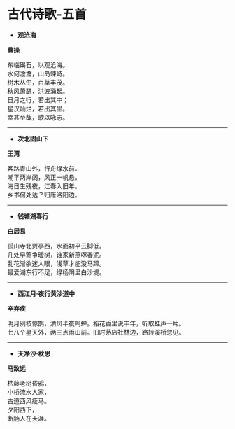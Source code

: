 # 古代诗歌-五首

- **观沧海**

**曹操**

东临碣石，以观沧海。   
水何澹澹，山岛竦峙。   
树木丛生，百草丰茂。   
秋风萧瑟，洪波涌起。   
日月之行，若出其中；   
星汉灿烂，若出其里。   
幸甚至哉，歌以咏志。   

---

- **次北固山下**

**王湾**

客路青山外，行舟绿水前。   
潮平两岸阔，风正一帆悬。   
海日生残夜，江春入旧年。   
乡书何处达？归雁洛阳边。   

---

- **钱塘湖春行**

**白居易**

孤山寺北贾亭西，水面初平云脚低。   
几处早莺争暖树，谁家新燕啄春泥。   
乱花渐欲迷人眼，浅草才能没马蹄。   
最爱湖东行不足，绿杨阴里白沙堤。   


---

- **西江月·夜行黄沙道中**

**辛弃疾**

明月别枝惊鹊，清风半夜鸣蝉。稻花香里说丰年，听取蛙声一片。   
七八个星天外，两三点雨山前。旧时茅店社林边，路转溪桥忽见。   

---

- **天净沙·秋思**

**马致远**

枯藤老树昏鸦，    
小桥流水人家，    
古道西风瘦马。    
夕阳西下，   
断肠人在天涯。    